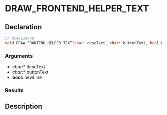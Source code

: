 # DRAW_FRONTEND_HELPER_TEXT

## Declaration
```cpp
// 0x44E14770
void DRAW_FRONTEND_HELPER_TEXT(char* descText, char* buttonText, bool newLine);
```

### Arguments
- **char*:** descText
- **char*:** buttonText
- **bool:** newLine

### Results

## Description
